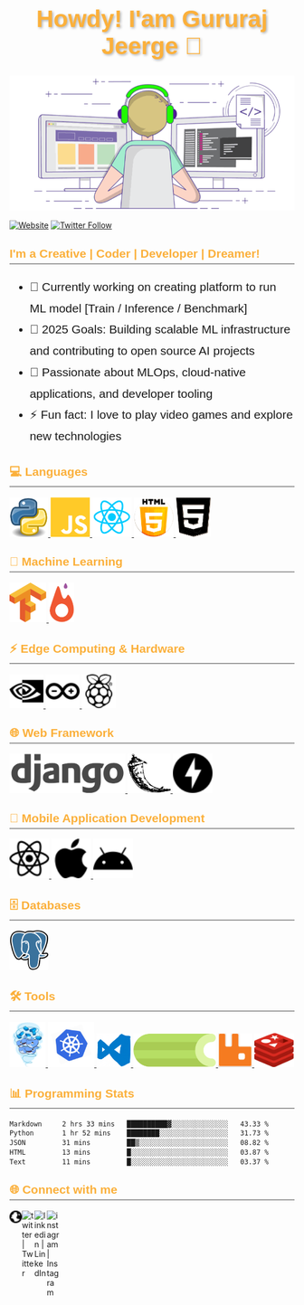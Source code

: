 <div align="center">
  <h1 style="font-family: 'Work Sans', sans-serif; font-size: 3em; color: #FBB03B; text-shadow: 2px 2px 4px rgba(0,0,0,0.3);">
    Howdy! I'am Gururaj Jeerge 👋
  </h1>
</div>

![Hero Image](assets/hero1.gif)

[![Website](https://img.shields.io/badge/website-gururaj.live-blue?style=for-the-badge&logo=google-chrome&logoColor=white)](https://gururaj.live)
[![Twitter Follow](https://img.shields.io/twitter/follow/iamjeerge?style=for-the-badge&logo=twitter&logoColor=white&labelColor=1DA1F2&color=1DA1F2)](https://twitter.com/iamjeerge)

<h2 style="font-family: 'Work Sans', sans-serif; color: #FBB03B; border-bottom: 2px solid #999999; padding-bottom: 5px;">I'm a Creative | Coder | Developer | Dreamer!</h2>

<div style="font-family: 'Work Sans', sans-serif; font-size: 1.5em; line-height: 1.8;">

-   🌱 Currently working on creating platform to run ML model [Train / Inference / Benchmark]
-   🥅 2025 Goals: Building scalable ML infrastructure and contributing to open source AI projects
-   🚀 Passionate about MLOps, cloud-native applications, and developer tooling
-   ⚡ Fun fact: I love to play video games and explore new technologies

</div>

<h2 style="font-family: 'Work Sans', sans-serif; color: #FBB03B; border-bottom: 2px solid #999999; padding-bottom: 5px;">💻 Languages</h2>

<p float="left">
    <a href="https://www.python.org/" target="_blank" >
    <img src="assets/python.png" height="70" />
    </a>
    <a href="https://www.javascript.com/" target="_blank" >
    <img src="assets/javascript.png" height="70" />
    </a>
    <a href="https://reactjs.org/" target="_blank" >
    <img src="assets/reactjs.png" height="70" />
    </a>
    <a href="https://html.com/" target="_blank" >
    <img src="assets/html.png" height="70" />
    </a>
    <a href="https://developer.mozilla.org/en-US/docs/Web/CSS" target="_blank" >
    <img src="assets/css.png" height="70" />
    </a>
</p>

<h2 style="font-family: 'Work Sans', sans-serif; color: #FBB03B; border-bottom: 2px solid #999999; padding-bottom: 5px;">🤖 Machine Learning</h2>

<p float="left">
    <a href="https://www.tensorflow.org/" target="_blank" >
    <img src="assets/tensorflow.png"  height="70" /> 
    </a>
    <a href="https://pytorch.org/" target="_blank" >
    <img src="assets/pytorch.png"  height="70" />
    </a>
</p>

<h2 style="font-family: 'Work Sans', sans-serif; color: #FBB03B; border-bottom: 2px solid #999999; padding-bottom: 5px;">⚡ Edge Computing & Hardware</h2>

<p float="left">
    <a href="https://developer.nvidia.com/embedded/jetson-nano-developer-kit" target="_blank" >
    <img src="assets/nvidia.svg" height="60" />
    </a>
    <a href="https://www.arduino.cc/" target="_blank" >
    <img src="assets/arduino.svg" height="60" />
    </a>
    <a href="https://en.wikipedia.org/wiki/Lidar" target="_blank" >
    <img src="assets/raspberrypi.svg" height="60" />
    </a>
</p>

<h2 style="font-family: 'Work Sans', sans-serif; color: #FBB03B; border-bottom: 2px solid #999999; padding-bottom: 5px;">🌐 Web Framework</h2>

<p float="left">
    <a href="https://www.djangoproject.com/" target="_blank" >
    <img src="assets/django.png" height="70" />
    </a>
    <a href="https://flask.palletsprojects.com/" target="_blank" >
    <img src="assets/flask.png" height="70" />
    </a>
    <a href="https://fastapi.tiangolo.com/" target="_blank" >
    <img src="assets/fastapi.svg" height="70" />
    </a>
</p>

<h2 style="font-family: 'Work Sans', sans-serif; color: #FBB03B; border-bottom: 2px solid #999999; padding-bottom: 5px;">📱 Mobile Application Development</h2>

<p float="left">
    <a href="https://reactnative.dev/" target="_blank" >
    <img src="assets/react.svg" height="70" />
    </a>
    <a href="https://developer.apple.com/ios/" target="_blank" >
    <img src="assets/apple.svg" height="70" />
    </a>
    <a href="https://developer.android.com/" target="_blank" >
    <img src="assets/android.svg" height="70" />
    </a>
</p>

<h2 style="font-family: 'Work Sans', sans-serif; color: #FBB03B; border-bottom: 2px solid #999999; padding-bottom: 5px;">🗄️ Databases</h2>

<p float="left">
    <a href="https://www.postgresql.org/" target="_blank" >
    <img src="assets/postgresql.png" height="70" />
    </a>  
</p>

<h2 style="font-family: 'Work Sans', sans-serif; color: #FBB03B; border-bottom: 2px solid #999999; padding-bottom: 5px;">🛠️ Tools</h2>

<p float="left">
    <a href="https://www.docker.com/" target="_blank" >
    <img src="assets/docker.gif"  height="80" /> 
    </a>
    <a href="https://kubernetes.io/" target="_blank" >
    <img src="assets/k8s.gif"  height="80" />
    </a>
    <a href="https://code.visualstudio.com/" target="_blank" >
    <img src="assets/vscode.gif"  height="60" />
    </a>
    <a href="https://docs.celeryproject.org/" target="_blank" >
    <img src="assets/celery.png"  height="60" />
    </a>
    <a href="https://www.rabbitmq.com/" target="_blank" >
    <img src="assets/rabbitmq.png"  height="60" />
    </a>
    <a href="https://redis.io/" target="_blank" >
    <img src="assets/redis.png"  height="60" />
    </a>
</p>

<h2 style="font-family: 'Work Sans', sans-serif; color: #FBB03B; border-bottom: 2px solid #999999; padding-bottom: 5px;">📊 Programming Stats</h2>

<!--START_SECTION:waka-->

```txt
Markdown     2 hrs 33 mins   ██████████▓░░░░░░░░░░░░░░   43.33 %
Python       1 hr 52 mins    ████████░░░░░░░░░░░░░░░░░   31.73 %
JSON         31 mins         ██▒░░░░░░░░░░░░░░░░░░░░░░   08.82 %
HTML         13 mins         █░░░░░░░░░░░░░░░░░░░░░░░░   03.87 %
Text         11 mins         █░░░░░░░░░░░░░░░░░░░░░░░░   03.37 %
```

<!--END_SECTION:waka-->

<h2 style="font-family: 'Work Sans', sans-serif; color: #FBB03B; border-bottom: 2px solid #999999; padding-bottom: 5px;">🌐 Connect with me</h2>

[<img align="left" alt="gururaj.live" width="22px" src="https://raw.githubusercontent.com/iconic/open-iconic/master/svg/globe.svg" />][website]
[<img align="left" alt="twitter | Twitter" width="22px" src="https://cdn.jsdelivr.net/npm/simple-icons@v3/icons/twitter.svg" />][twitter]
[<img align="left" alt="linkedin | LinkedIn" width="22px" src="https://cdn.jsdelivr.net/npm/simple-icons@v3/icons/linkedin.svg" />][linkedin]
[<img align="left" alt="instagram | Instagram" width="22px" src="https://cdn.jsdelivr.net/npm/simple-icons@v3/icons/instagram.svg" />][instagram]

[website]: https://gururaj.live
[twitter]: https://twitter.com/iamjeerge
[linkedin]: https://in.linkedin.com/in/iamjeerge
[instagram]: http://instagram.com/iamjeerge
